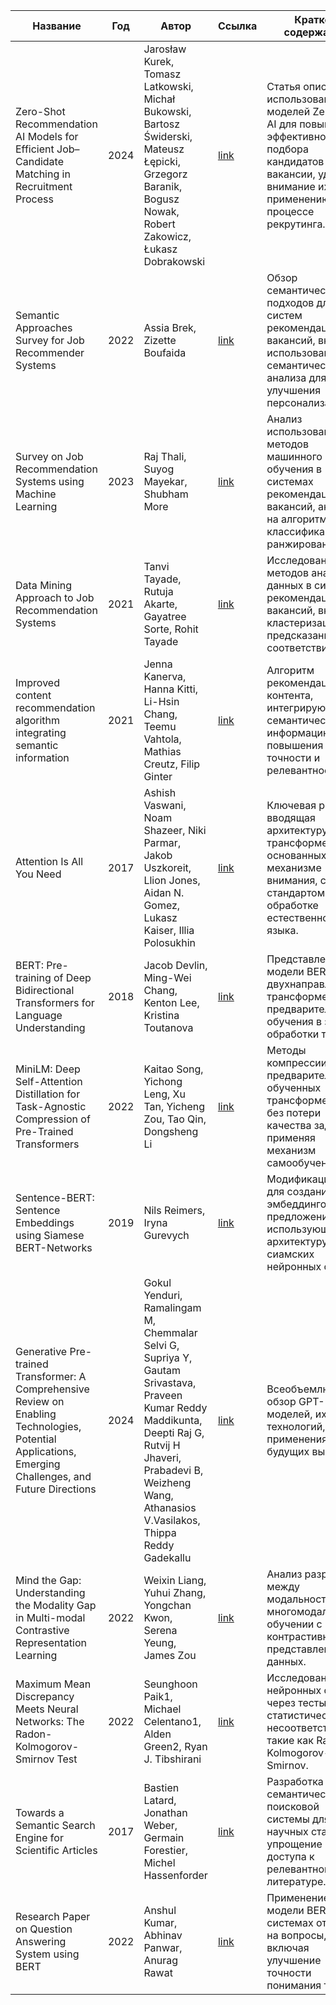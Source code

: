 | Название | Год | Автор | Ссылка | Краткое содержание |
| -------- |---- | ----- | ------ | ---- |
|Zero-Shot Recommendation AI Models for Efficient Job–Candidate Matching in Recruitment Process|2024|Jarosław Kurek, Tomasz Latkowski, Michał Bukowski, Bartosz Świderski, Mateusz Łępicki, Grzegorz Baranik, Bogusz Nowak, Robert Zakowicz, Łukasz Dobrakowski|[link](https://www.mdpi.com/2076-3417/14/6/2601)|Статья описывает использование моделей Zero-Shot AI для повышения эффективности подбора кандидатов на вакансии, уделяя внимание их применению в процессе рекрутинга.|
|Semantic Approaches Survey for Job Recommender Systems|2022|Assia Brek, Zizette Boufaida|[link](https://www.researchgate.net/publication/362482440_Semantic_Approaches_Survey_for_Job_Recommender_Systems)|Обзор семантических подходов для систем рекомендаций вакансий, включая использование семантического анализа для улучшения персонализации.|
|Survey on Job Recommendation Systems using Machine Learning|2023|Raj Thali, Suyog Mayekar, Shubham More|[link](https://www.researchgate.net/publication/370176981_Survey_on_Job_Recommendation_Systems_using_Machine_Learning)|Анализ использования методов машинного обучения в системах рекомендаций вакансий, акцент на алгоритмы классификации и ранжирования.|
|Data Mining Approach to Job Recommendation Systems|2021|Tanvi Tayade, Rutuja Akarte, Gayatree Sorte, Rohit Tayade|[link](https://www.researchgate.net/publication/347554505_Data_Mining_Approach_to_Job_Recommendation_Systems)|Исследование методов анализа данных в системах рекомендаций вакансий, включая кластеризацию и предсказание соответствия|
|Improved content recommendation algorithm integrating semantic information|2021|Jenna Kanerva, Hanna Kitti, Li-Hsin Chang, Teemu Vahtola, Mathias Creutz, Filip Ginter|[link](https://journalofbigdata.springeropen.com/articles/10.1186/s40537-023-00776-7)|Алгоритм рекомендаций контента, интегрирующий семантическую информацию для повышения точности и релевантности.|
|Attention Is All You Need|2017|Ashish Vaswani, Noam Shazeer, Niki Parmar, Jakob Uszkoreit, Llion Jones, Aidan N. Gomez, Lukasz Kaiser, Illia Polosukhin|[link](https://arxiv.org/abs/1706.03762)|Ключевая работа, вводящая архитектуру трансформеров, основанных на механизме внимания, ставшую стандартом в обработке естественного языка.|
|BERT: Pre-training of Deep Bidirectional Transformers for Language Understanding|2018|Jacob Devlin, Ming-Wei Chang, Kenton Lee, Kristina Toutanova|[link](https://arxiv.org/abs/1810.04805)|Представление модели BERT, двухнаправленного трансформера для предварительного обучения в задачах обработки текста.|
|MiniLM: Deep Self-Attention Distillation for Task-Agnostic Compression of Pre-Trained Transformers|2022|Kaitao Song, Yichong Leng, Xu Tan, Yicheng Zou, Tao Qin, Dongsheng Li|[link](https://arxiv.org/abs/2205.12986)|Методы компрессии предварительно обученных трансформеров без потери качества задач, применяя механизм самообучения.|
|Sentence-BERT: Sentence Embeddings using Siamese BERT-Networks|2019|Nils Reimers, Iryna Gurevych|[link](https://arxiv.org/abs/1908.10084)|Модификация BERT для создания эмбеддингов предложений, использующая архитектуру сиамских нейронных сетей.|
|Generative Pre-trained Transformer: A Comprehensive Review on Enabling Technologies, Potential Applications, Emerging Challenges, and Future Directions|2024|Gokul Yenduri, Ramalingam M, Chemmalar Selvi G, Supriya Y, Gautam Srivastava, Praveen Kumar Reddy Maddikunta, Deepti Raj G, Rutvij H Jhaveri, Prabadevi B, Weizheng Wang, Athanasios V.Vasilakos, Thippa Reddy Gadekallu|[link](https://www.researchgate.net/publication/379857733_GPT_Generative_Pre-trained_Transformer_-_A_Comprehensive_Review_on_Enabling_Technologies_Potential_Applications_Emerging_Challenges_and_Future_Directions)|Всеобъемлющий обзор GPT-моделей, их технологий, применения и будущих вызовов.|
|Mind the Gap: Understanding the Modality Gap in Multi-modal Contrastive Representation Learning|2022|Weixin Liang, Yuhui Zhang, Yongchan Kwon, Serena Yeung, James Zou|[link](https://arxiv.org/abs/2203.02053)|Анализ разрыва между модальностями в многомодальном обучении с контрастивным представлением данных.|
|Maximum Mean Discrepancy Meets Neural Networks: The Radon-Kolmogorov-Smirnov Test|2022|Seunghoon Paik1, Michael Celentano1, Alden Green2, Ryan J. Tibshirani|[link](https://arxiv.org/pdf/2309.02422)|Исследование нейронных сетей через тесты статистического несоответствия, такие как Radon-Kolmogorov-Smirnov.|
|Towards a Semantic Search Engine for Scientific Articles|2017|Bastien Latard, Jonathan Weber, Germain Forestier, Michel Hassenforder|[link](https://www.researchgate.net/publication/319420530_Towards_a_Semantic_Search_Engine_for_Scientific_Articles)|Разработка семантической поисковой системы для научных статей, упрощение доступа к релевантной литературе.|
|Research Paper on Question Answering System using BERT|2022|Anshul Kumar, Abhinav Panwar, Anurag Rawat|[link](https://www.researchgate.net/publication/366216145_Research_Paper_on_Question_Answering_System_using_BERT)|Применение модели BERT в системах ответов на вопросы, включая улучшение точности понимания текста.|







